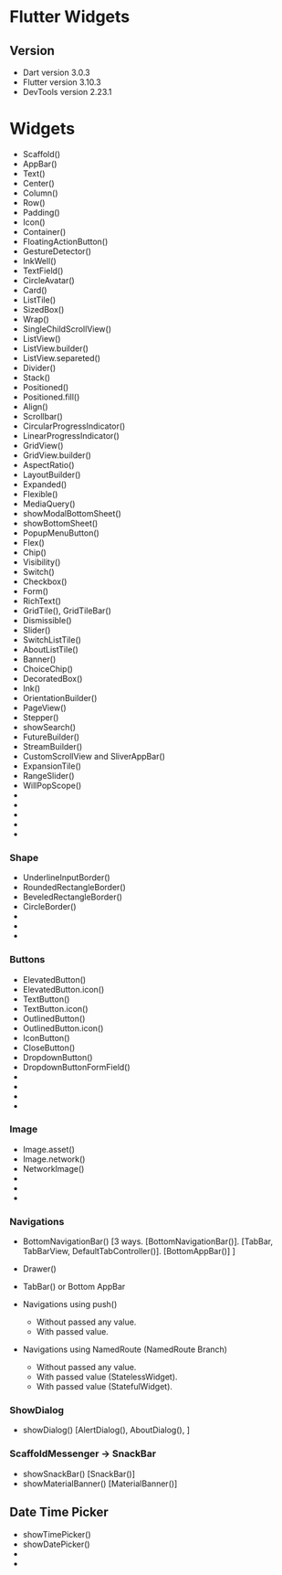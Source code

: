 # Flutter Widgets

## Version

-   Dart version 3.0.3
-   Flutter version 3.10.3
-   DevTools version 2.23.1



# Widgets

-   Scaffold()
-   AppBar()
-   Text()
-   Center()
-   Column()
-   Row()
-   Padding()
-   Icon()
-   Container()
-   FloatingActionButton()
-   GestureDetector()
-   InkWell()
-   TextField()
-   CircleAvatar()
-   Card()
-   ListTile()
-   SizedBox()
-   Wrap()
-   SingleChildScrollView()
-   ListView()
-   ListView.builder()
-   ListView.separeted()
-   Divider()
-   Stack()
-   Positioned()
-   Positioned.fill()
-   Align()
-   Scrollbar()
-   CircularProgressIndicator()
-   LinearProgressIndicator()
-   GridView()
-   GridView.builder()
-   AspectRatio()
-   LayoutBuilder()
-   Expanded()
-   Flexible()
-   MediaQuery()
-   showModalBottomSheet()
-   showBottomSheet()
-   PopupMenuButton()
-   Flex()
-   Chip()
-   Visibility()
-   Switch()
-   Checkbox()
-   Form()
-   RichText()
-   GridTile(), GridTileBar()
-   Dismissible()
-   Slider()
-   SwitchListTile()
-   AboutListTile()
-   Banner()
-   ChoiceChip()
-   DecoratedBox()
-   Ink()
-   OrientationBuilder()
-   PageView()
-   Stepper()
-   showSearch()
-   FutureBuilder()
-   StreamBuilder()
-   CustomScrollView and SliverAppBar()
-   ExpansionTile()
-   RangeSlider()
-   WillPopScope()
-   
-   
-   
-   
-   


### Shape

-   UnderlineInputBorder()
-   RoundedRectangleBorder()
-   BeveledRectangleBorder()
-   CircleBorder()
-   
-   
-   

### Buttons

-   ElevatedButton()
-   ElevatedButton.icon()
-   TextButton()
-   TextButton.icon()
-   OutlinedButton()
-   OutlinedButton.icon()
-   IconButton()
-   CloseButton()
-   DropdownButton()
-   DropdownButtonFormField()
-   
-   
-   
-   


### Image

-   Image.asset()
-   Image.network()
-   NetworkImage()
-   
-   
-   


### Navigations

-   BottomNavigationBar() [3 ways. [BottomNavigationBar()]. [TabBar, TabBarView, DefaultTabController()]. [BottomAppBar()] ]
-   Drawer()
-   TabBar() or Bottom AppBar

-   Navigations using push()
    -   Without passed any value.
    -   With passed value.

-   Navigations using NamedRoute (NamedRoute Branch)
    -   Without passed any value.
    -   With passed value (StatelessWidget).
    -   With passed value (StatefulWidget).



### ShowDialog

- showDialog() [AlertDialog(), AboutDialog(), ]


### ScaffoldMessenger -> SnackBar

-   showSnackBar() [SnackBar()]
-   showMaterialBanner() [MaterialBanner()]


## Date Time Picker
-   showTimePicker()
-   showDatePicker()
-   
-   
